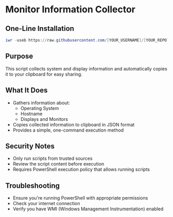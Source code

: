# Monitor Information Collector

## One-Line Installation

```powershell
iwr -useb https://raw.githubusercontent.com/[YOUR_USERNAME]/[YOUR_REPO]/main/monitor-info.ps1 | iex
```

## Purpose

This script collects system and display information and automatically copies it to your clipboard for easy sharing.

## What It Does

- Gathers information about:
  - Operating System
  - Hostname
  - Displays and Monitors
- Copies collected information to clipboard in JSON format
- Provides a simple, one-command execution method

## Security Notes

- Only run scripts from trusted sources
- Review the script content before execution
- Requires PowerShell execution policy that allows running scripts

## Troubleshooting

- Ensure you're running PowerShell with appropriate permissions
- Check your internet connection
- Verify you have WMI (Windows Management Instrumentation) enabled
